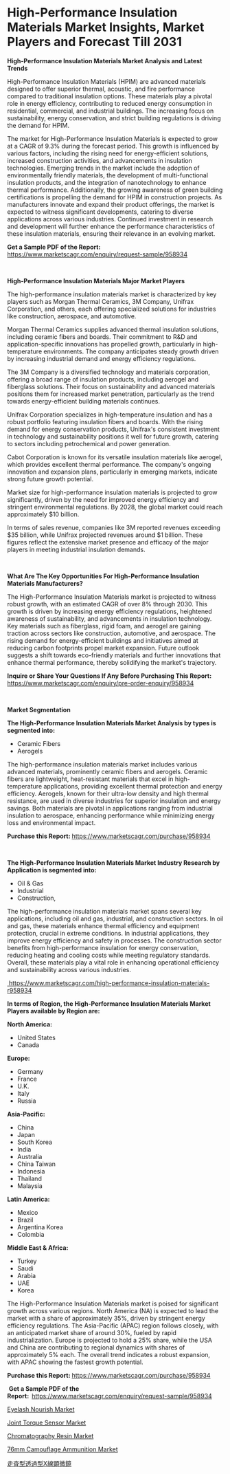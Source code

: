 <p><h1>High-Performance Insulation Materials Market Insights, Market Players and Forecast Till 2031</h1></p><p><strong>High-Performance Insulation Materials Market Analysis and Latest Trends</strong></p>
<p><p>High-Performance Insulation Materials (HPIM) are advanced materials designed to offer superior thermal, acoustic, and fire performance compared to traditional insulation options. These materials play a pivotal role in energy efficiency, contributing to reduced energy consumption in residential, commercial, and industrial buildings. The increasing focus on sustainability, energy conservation, and strict building regulations is driving the demand for HPIM.</p><p>The market for High-Performance Insulation Materials is expected to grow at a CAGR of 9.3% during the forecast period. This growth is influenced by various factors, including the rising need for energy-efficient solutions, increased construction activities, and advancements in insulation technologies. Emerging trends in the market include the adoption of environmentally friendly materials, the development of multi-functional insulation products, and the integration of nanotechnology to enhance thermal performance. Additionally, the growing awareness of green building certifications is propelling the demand for HPIM in construction projects. As manufacturers innovate and expand their product offerings, the market is expected to witness significant developments, catering to diverse applications across various industries. Continued investment in research and development will further enhance the performance characteristics of these insulation materials, ensuring their relevance in an evolving market.</p></p>
<p><strong>Get a Sample PDF of the Report:&nbsp;</strong> <a href="https://www.marketscagr.com/enquiry/request-sample/958934">https://www.marketscagr.com/enquiry/request-sample/958934</a></p>
<p>&nbsp;</p>
<p><strong>High-Performance Insulation Materials Major Market Players</strong></p>
<p><p>The high-performance insulation materials market is characterized by key players such as Morgan Thermal Ceramics, 3M Company, Unifrax Corporation, and others, each offering specialized solutions for industries like construction, aerospace, and automotive.</p><p>Morgan Thermal Ceramics supplies advanced thermal insulation solutions, including ceramic fibers and boards. Their commitment to R&D and application-specific innovations has propelled growth, particularly in high-temperature environments. The company anticipates steady growth driven by increasing industrial demand and energy efficiency regulations.</p><p>The 3M Company is a diversified technology and materials corporation, offering a broad range of insulation products, including aerogel and fiberglass solutions. Their focus on sustainability and advanced materials positions them for increased market penetration, particularly as the trend towards energy-efficient building materials continues.</p><p>Unifrax Corporation specializes in high-temperature insulation and has a robust portfolio featuring insulation fibers and boards. With the rising demand for energy conservation products, Unifrax's consistent investment in technology and sustainability positions it well for future growth, catering to sectors including petrochemical and power generation.</p><p>Cabot Corporation is known for its versatile insulation materials like aerogel, which provides excellent thermal performance. The company's ongoing innovation and expansion plans, particularly in emerging markets, indicate strong future growth potential.</p><p>Market size for high-performance insulation materials is projected to grow significantly, driven by the need for improved energy efficiency and stringent environmental regulations. By 2028, the global market could reach approximately $10 billion.</p><p>In terms of sales revenue, companies like 3M reported revenues exceeding $35 billion, while Unifrax projected revenues around $1 billion. These figures reflect the extensive market presence and efficacy of the major players in meeting industrial insulation demands.</p></p>
<p>&nbsp;</p>
<p><strong>What Are The Key Opportunities For High-Performance Insulation Materials Manufacturers?</strong></p>
<p><p>The High-Performance Insulation Materials market is projected to witness robust growth, with an estimated CAGR of over 8% through 2030. This growth is driven by increasing energy efficiency regulations, heightened awareness of sustainability, and advancements in insulation technology. Key materials such as fiberglass, rigid foam, and aerogel are gaining traction across sectors like construction, automotive, and aerospace. The rising demand for energy-efficient buildings and initiatives aimed at reducing carbon footprints propel market expansion. Future outlook suggests a shift towards eco-friendly materials and further innovations that enhance thermal performance, thereby solidifying the market's trajectory.</p></p>
<p><strong>Inquire or Share Your Questions If Any Before Purchasing This Report:</strong> <a href="https://www.marketscagr.com/enquiry/pre-order-enquiry/958934">https://www.marketscagr.com/enquiry/pre-order-enquiry/958934</a></p>
<p>&nbsp;</p>
<p><strong>Market Segmentation</strong></p>
<p><strong>The High-Performance Insulation Materials Market Analysis by types is segmented into:</strong></p>
<p><ul><li>Ceramic Fibers</li><li>Aerogels</li></ul></p>
<p><p>The high-performance insulation materials market includes various advanced materials, prominently ceramic fibers and aerogels. Ceramic fibers are lightweight, heat-resistant materials that excel in high-temperature applications, providing excellent thermal protection and energy efficiency. Aerogels, known for their ultra-low density and high thermal resistance, are used in diverse industries for superior insulation and energy savings. Both materials are pivotal in applications ranging from industrial insulation to aerospace, enhancing performance while minimizing energy loss and environmental impact.</p></p>
<p><strong>Purchase this Report:&nbsp;</strong><a href="https://www.marketscagr.com/purchase/958934">https://www.marketscagr.com/purchase/958934</a></p>
<p>&nbsp;</p>
<p><strong>The High-Performance Insulation Materials Market Industry Research by Application is segmented into:</strong></p>
<p><ul><li>Oil & Gas</li><li>Industrial</li><li>Construction,</li></ul></p>
<p><p>The high-performance insulation materials market spans several key applications, including oil and gas, industrial, and construction sectors. In oil and gas, these materials enhance thermal efficiency and equipment protection, crucial in extreme conditions. In industrial applications, they improve energy efficiency and safety in processes. The construction sector benefits from high-performance insulation for energy conservation, reducing heating and cooling costs while meeting regulatory standards. Overall, these materials play a vital role in enhancing operational efficiency and sustainability across various industries.</p></p>
<p><a href="https://www.marketscagr.com/high-performance-insulation-materials-r958934">&nbsp;https://www.marketscagr.com/high-performance-insulation-materials-r958934</a></p>
<p><strong>In terms of Region, the High-Performance Insulation Materials Market Players available by Region are:</strong></p>
<p>
    <p> <strong> North America: </strong>
        <ul>
            <li>United States</li>
            <li>Canada</li>
        </ul>
        </p> 
    <p> <strong> Europe: </strong>
        <ul>
            <li>Germany</li>
            <li>France</li>
            <li>U.K.</li>
            <li>Italy</li>
            <li>Russia</li>
        </ul>
        </p> 
    <p> <strong> Asia-Pacific: </strong>
        <ul>
            <li>China</li>
            <li>Japan</li>
            <li>South Korea</li>
            <li>India</li>
            <li>Australia</li>
            <li>China Taiwan</li>
            <li>Indonesia</li>
            <li>Thailand</li>
            <li>Malaysia</li>
        </ul>
        </p> 
    <p> <strong> Latin America: </strong>
        <ul>
            <li>Mexico</li>
            <li>Brazil</li>
            <li>Argentina Korea</li>
            <li>Colombia</li>
        </ul>
        </p> 
    <p> <strong> Middle East & Africa: </strong>
        <ul>
            <li>Turkey</li>
            <li>Saudi</li>
            <li>Arabia</li>
            <li>UAE</li>
            <li>Korea</li>
        </ul>
    </p>
    </p>
<p><p>The High-Performance Insulation Materials market is poised for significant growth across various regions. North America (NA) is expected to lead the market with a share of approximately 35%, driven by stringent energy efficiency regulations. The Asia-Pacific (APAC) region follows closely, with an anticipated market share of around 30%, fueled by rapid industrialization. Europe is projected to hold a 25% share, while the USA and China are contributing to regional dynamics with shares of approximately 5% each. The overall trend indicates a robust expansion, with APAC showing the fastest growth potential.</p></p>
<p><strong>Purchase this Report: </strong><a href="https://www.marketscagr.com/purchase/958934">https://www.marketscagr.com/purchase/958934</a></p>
<p>&nbsp;<strong>Get a Sample PDF of the Report:&nbsp;&nbsp;</strong><a href="https://www.marketscagr.com/enquiry/request-sample/958934">https://www.marketscagr.com/enquiry/request-sample/958934</a></p>
<p><strong></strong></p>
<p><p><a href="https://issuu.com/reportprime-2/docs/eyelash-nourish-market-size-2030.pp_893d32e1c3664a">Eyelash Nourish Market</a></p><p><a href="https://www.linkedin.com/pulse/joint-torque-sensor-market-insights-products-regional-analysis-tgdef?trackingId=jGEAc97vSCuyPgihQrH3yA%3D%3D">Joint Torque Sensor Market</a></p><p><a href="https://medium.com/@charlesporter2662/the-global-chromatography-resin-market-is-projected-to-experience-an-annual-growth-rate-of-13-7-1a7cbc2cb7e3">Chromatography Resin Market</a></p><p><a href="https://github.com/Krish2023na/Market-Research-Report-List-6/blob/main/76mm-camouflage-ammunition-market.md">76mm Camouflage Ammunition Market</a></p><p><a href="https://medium.com/@terisa30p/%E3%82%B0%E3%83%AD%E3%83%BC%E3%83%90%E3%83%AB%E3%82%B9%E3%82%AD%E3%83%A3%E3%83%8B%E3%83%B3%E3%82%B0%E9%80%8F%E9%81%8E%E5%9E%8Bx%E7%B7%9A%E9%A1%95%E5%BE%AE%E9%8F%A1%E5%B8%82%E5%A0%B4-%E3%82%A2%E3%83%97%E3%83%AA%E3%82%B1%E3%83%BC%E3%82%B7%E3%83%A7%E3%83%B3-%E6%9C%80%E7%B5%82%E7%94%A8%E9%80%94%E7%94%A3%E6%A5%AD-%E3%82%BF%E3%82%A4%E3%83%97-%E6%A9%9F%E5%99%A8-%E3%81%8A%E3%82%88%E3%81%B3%E5%9C%B0%E5%9F%9F%E3%81%AB%E7%84%A6%E7%82%B9%E3%82%92%E5%BD%93%E3%81%A6%E3%81%9F%E5%88%86%E6%9E%90%E3%81%A8%E4%BA%88%E6%B8%AC-2024-2031-a735ec084a2c">走査型透過型X線顕微鏡</a></p></p>